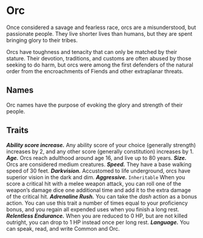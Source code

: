 # Orc
Once considered a savage and fearless race, orcs are a misunderstood, but passionate people. They live shorter lives than humans, but they are spent bringing glory to their tribes.

Orcs have toughness and tenacity that can only be matched by their stature. Their devotion, traditions, and customs are often abused by those seeking to do harm, but orcs were among the first defenders of the natural order from the encroachments of Fiends and other extraplanar threats.
## Names
Orc names have the purpose of evoking the glory and strength of their people.
## Traits
***Ability score increase.*** Any ability score of your choice (generally strength) increases by 2, and any other score (generally constitution) increases by 1.
***Age.*** Orcs reach adulthood around age 16, and live up to 80 years.
***Size.*** Orcs are considered medium creatures.
***Speed.*** They have a base walking speed of 30 feet.
***Darkvision.*** Accustomed to life underground, orcs have superior vision in the dark and dim.
***Aggressive.*** `Inheritable` When you score a critical hit with a melee weapon attack, you can roll one of the weapon’s damage dice one additional time and add it to the extra damage of the critical hit.
***Adrenaline Rush.*** You can take the *dash* action as a bonus action. You can use this trait a number of times equal to your proficiency bonus, and you regain all expended uses when you finish a long rest.
***Relentless Endurance.*** When you are reduced to 0 HP, but are not killed outright, you can drop to 1 HP instead once per long rest.
***Language.*** You can speak, read, and write Common and Orc.